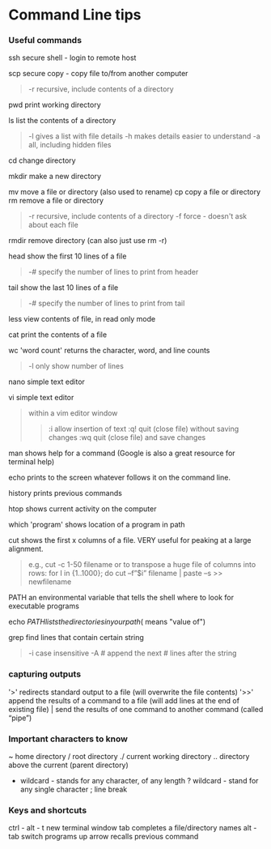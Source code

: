 # Command Line tips

### Useful commands

ssh	secure shell - login to remote host

scp	secure copy - copy file to/from another computer
>	-r	recursive, include contents of a directory
	
pwd	print working directory

ls	list the contents of a directory
>	-l	gives a list with file details
>	-h	makes details easier to understand
>	-a	all, including hidden files
	
cd	change directory

mkdir	make a new directory

mv	move a file or directory (also used to rename)
cp	copy a file or directory
rm	remove a file or directory
>	-r	recursive, include contents of a directory
>	-f	force - doesn't ask about each file

rmdir	remove directory (can also just use rm -r)

head	show the first 10 lines of a file
>	-#	specify the number of lines to print from header

tail	show the last 10 lines of a file
>	-#	specify the number of lines to print from tail

less	view contents of file, in read only mode

cat	print the contents of a file

wc	'word count' returns the character, word, and line counts
>	-l	only show number of lines

nano	simple text editor

vi	simple text editor
>	within a vim editor window
>>	:i	allow insertion of text
>>	:q!	quit (close file) without saving changes
>>	:wq	quit (close file) and save changes

man	shows help for a command (Google is also a great resource for terminal help)

echo	prints to the screen whatever follows it on the command line.

history	prints previous commands

htop	shows current activity on the computer

which 'program'	shows location of a program in path

cut	shows the first x columns of a file. VERY useful for peaking at a large alignment.
>	e.g., cut -c 1-50 filename
>	or to transpose a huge file of columns into rows:
>	for I in {1..1000}; do cut –f”$i” filename | paste –s &gt;&gt; newfilename

PATH	an environmental variable that tells the shell where to look for executable programs

echo $PATH	lists the directories in your path ($ means "value of")

grep	find lines that contain certain string
>	-i case insensitive
>	-A # append the next # lines after the string

### capturing outputs
'>'	redirects standard output to a file (will overwrite the file contents)
'>>'	append the results of a command to a file (will add lines at the end of existing file)
|	send the results of one command to another command (called “pipe”)

### Important characters to know
~	home directory
/	root directory
./	current working directory
..	directory above the current (parent directory)
*	wildcard - stands for any character, of any length
?	wildcard - stand for any single character
;	line break


### Keys and shortcuts
ctrl - alt - t	new terminal window
tab	completes a file/directory names
alt - tab	switch programs
up arrow	recalls previous command

